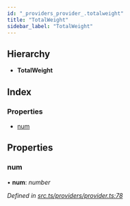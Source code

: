 ```yaml
---
id: "_providers_provider_.totalweight"
title: "TotalWeight"
sidebar_label: "TotalWeight"
---
```


## Hierarchy

* **TotalWeight**

## Index

### Properties

* [num](_providers_provider_.totalweight.md#num)

## Properties

###  num

• **num**: *number*

*Defined in [src.ts/providers/provider.ts:78](https://github.com/nearprotocol/nearlib/blob/476d416/src.ts/providers/provider.ts#L78)*
